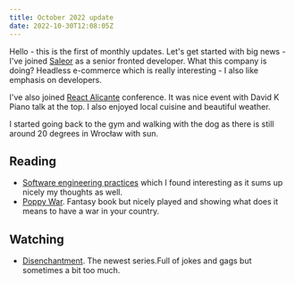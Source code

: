 ```yaml
---
title: October 2022 update
date: 2022-10-30T12:08:05Z
---
```


Hello - this is the first of monthly updates. Let's get started with big news - I've joined [Saleor](https://saleor.io/) as a senior fronted developer. What this company is doing? Headless e-commerce which is really interesting - I also like emphasis on developers.

I've also joined [React Alicante](https://reactalicante.es/) conference. It was nice event with David K Piano talk at the top. I also enjoyed local cuisine and beautiful weather.

I started going back to the gym and walking with the dog as there is still around 20 degrees in Wrocław with sun.

## Reading

- [Software engineering practices](https://simonwillison.net/2022/Oct/1/software-engineering-practices/) which I found interesting as it sums up nicely my thoughts as well.
- [Poppy War](https://www.goodreads.com/book/show/35068705-the-poppy-war). Fantasy book but nicely played and showing what does it means to have a war in your country.

## Watching

- [Disenchantment](<https://en.wikipedia.org/wiki/Disenchantment_(TV_series)>). The newest series.Full of jokes and gags but sometimes a bit too much.
